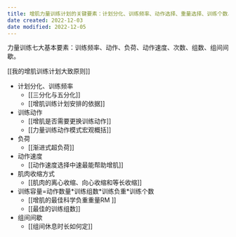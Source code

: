 ```yaml
---
title: 增肌力量训练计划的关键要素：计划分化、训练频率、动作选择、重量选择、训练个数、训练组数、组间间隔、肌肉收缩方式、动作速度
date created: 2022-12-03
date modified: 2022-12-05
---
```


力量训练七大基本要素：训练频率、动作、负荷、动作速度、次数、组数、组间间歇。

[[我的增肌训练计划大致原则]]

- 计划分化、训练频率
	- [[三分化与五分化]]
	- [[增肌训练计划安排的依据]]
- 训练动作
	- [[增肌是否需要更换训练动作]]
	- [[力量训练动作模式宏观概括]]
- 负荷
	- [[渐进式超负荷]]
- 动作速度
	- [[动作速度选择中速最能帮助增肌]]
- 肌肉收缩方式
	- [[肌肉的离心收缩、向心收缩和等长收缩]]
- 训练容量=动作数量\*训练组数\*训练负重\*训练个数
	- [[增肌的最佳科学负重重量RM ]]
	- [[最佳的训练组数]]
- 组间间歇
	- [[组间休息时长如何定]]
